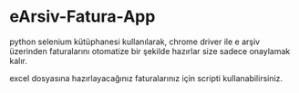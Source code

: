 # eArsiv-Fatura-App
python selenium kütüphanesi kullanılarak, chrome driver ile e arşiv üzerinden faturalarını otomatize bir şekilde hazırlar size sadece onaylamak kalır.

excel dosyasına hazırlayacağınız faturalarınız için scripti kullanabilirsiniz. 

